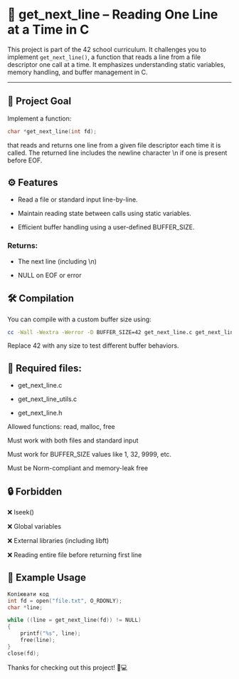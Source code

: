 # 📄 get_next_line – Reading One Line at a Time in C

This project is part of the 42 school curriculum. It challenges you to implement `get_next_line()`, a function that reads a line from a file descriptor one call at a time. It emphasizes understanding static variables, memory handling, and buffer management in C.

---

## 🎯 Project Goal

Implement a function:
```c
char *get_next_line(int fd);
```
that reads and returns one line from a given file descriptor each time it is called. The returned line includes the newline character \n if one is present before EOF.

## ⚙️ Features
- Read a file or standard input line-by-line.

- Maintain reading state between calls using static variables.

- Efficient buffer handling using a user-defined BUFFER_SIZE.

### Returns:

- The next line (including \n)

- NULL on EOF or error

## 🛠 Compilation
You can compile with a custom buffer size using:

```bash
cc -Wall -Wextra -Werror -D BUFFER_SIZE=42 get_next_line.c get_next_line_utils.c
```
Replace 42 with any size to test different buffer behaviors.

## 📁 Required files:

- get_next_line.c

- get_next_line_utils.c

- get_next_line.h

Allowed functions: read, malloc, free

Must work with both files and standard input

Must work for BUFFER_SIZE values like 1, 32, 9999, etc.

Must be Norm-compliant and memory-leak free

## 🔒 Forbidden
❌ lseek()

❌ Global variables

❌ External libraries (including libft)

❌ Reading entire file before returning first line

## 📁 Example Usage
```c
Копіювати код
int fd = open("file.txt", O_RDONLY);
char *line;

while ((line = get_next_line(fd)) != NULL)
{
    printf("%s", line);
    free(line);
}
close(fd);
```
Thanks for checking out this project! 🧠💻
